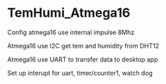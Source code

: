 # TemHumi_Atmega16

Config atmega16 use internal impulse 8Mhz

Atmega16 use I2C get tem and humidity from DHT12

Atmega16 use UART to transfer data to desktop app

Set up interupt for uart, timer/counter1, watch dog
